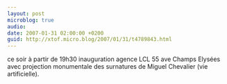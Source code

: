 ```yaml
---
layout: post
microblog: true
audio: 
date: 2007-01-31 02:00:00 +0200
guid: http://xtof.micro.blog/2007/01/31/t4789843.html
---
```

ce soir à partir de 19h30 inauguration agence LCL 55 ave Champs Elysées avec projection monumentale des surnatures de Miguel Chevalier (vie artificielle).

